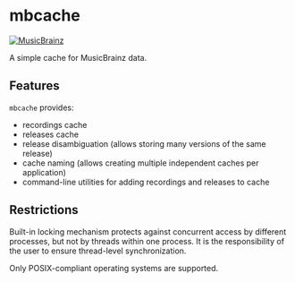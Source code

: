 # mbcache

[![MusicBrainz](https://img.shields.io/badge/built_with-MusicBrainz-BA478F?logo=musicbrainz)](https://musicbrainz.org)

A simple cache for MusicBrainz data.

## Features

`mbcache` provides:

* recordings cache
* releases cache
* release disambiguation (allows storing many versions of the same release)
* cache naming (allows creating multiple independent caches per application)
* command-line utilities for adding recordings and releases to cache

## Restrictions

Built-in locking mechanism protects against concurrent access by different
processes, but not by threads within one process. It is the responsibility
of the user to ensure thread-level synchronization.

Only POSIX-compliant operating systems are supported.
